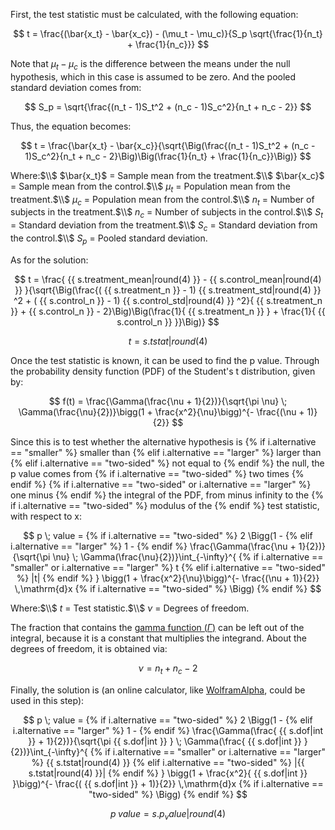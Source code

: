 First, the test statistic must be calculated, with the following equation:

$$
t = \frac{(\bar{x_t} - \bar{x_c}) - (\mu_t - \mu_c)}{S_p \sqrt{\frac{1}{n_t} + \frac{1}{n_c}}}
$$

Note that $\mu_t - \mu_c$ is the difference between the means under the null hypothesis, which in this case is assumed to be zero. And the pooled standard deviation comes from:

$$
S_p = \sqrt{\frac{(n_t - 1)S_t^2 + (n_c - 1)S_c^2}{n_t + n_c - 2}}
$$

Thus, the equation becomes:

$$
t = \frac{\bar{x_t} - \bar{x_c}}{\sqrt{\Big(\frac{(n_t - 1)S_t^2 + (n_c - 1)S_c^2}{n_t + n_c - 2}\Big)\Big(\frac{1}{n_t} + \frac{1}{n_c}}\Big)}
$$

Where:$\\$
$\bar{x_t}$ = Sample mean from the treatment.$\\$
$\bar{x_c}$ = Sample mean from the control.$\\$
$\mu_t$ = Population mean from the treatment.$\\$
$\mu_c$ = Population mean from the control.$\\$
$n_t$ = Number of subjects in the treatment.$\\$
$n_c$ = Number of subjects in the control.$\\$
$S_t$ = Standard deviation from the treatment.$\\$
$S_c$ = Standard deviation from the control.$\\$
$S_p$ = Pooled standard deviation.

As for the solution:

$$
t = \frac{ {{ s.treatment_mean|round(4) }} - {{ s.control_mean|round(4) }} }{\sqrt{\Big(\frac{( {{ s.treatment_n }} - 1) {{ s.treatment_std|round(4) }} ^2 + ( {{ s.control_n }} - 1) {{ s.control_std|round(4) }} ^2}{ {{ s.treatment_n }} + {{ s.control_n }} - 2}\Big)\Big(\frac{1}{ {{ s.treatment_n }} } + \frac{1}{ {{ s.control_n }} }}\Big)}
$$

$$
t = {{ s.tstat|round(4) }}
$$

Once the test statistic is known, it can be used to find the p value. Through the probability density function (PDF) of the Student's t distribution, given by:

$$
f(t) = \frac{\Gamma(\frac{\nu + 1}{2})}{\sqrt{\pi \nu} \; \Gamma(\frac{\nu}{2})}\bigg(1 + \frac{x^2}{\nu}\bigg)^{- \frac{(\nu + 1)}{2}}
$$

Since this is to test whether the alternative hypothesis is
{% if i.alternative == "smaller" %}
 smaller than
{% elif i.alternative == "larger" %}
 larger than
{% elif i.alternative == "two-sided" %}
 not equal to
{% endif %}
 the null, the p value comes from
{% if i.alternative == "two-sided" %}
 two times
{% endif %}
{% if i.alternative == "two-sided" or i.alternative == "larger" %}
 one minus
{% endif %}
 the integral of the PDF, from minus infinity to the
{% if i.alternative == "two-sided" %}
 modulus of the
{% endif %}
 test statistic, with respect to x:

$$
p \; value =
{% if i.alternative == "two-sided" %}
2 \Bigg(1 -
{% elif i.alternative == "larger" %}
1 -
{% endif %}
\frac{\Gamma(\frac{\nu + 1}{2})}{\sqrt{\pi \nu} \; \Gamma(\frac{\nu}{2})}\int_{-\infty}^{
{% if i.alternative == "smaller" or i.alternative == "larger" %}
t
{% elif i.alternative == "two-sided" %}
|t|
{% endif %}
} \bigg(1 + \frac{x^2}{\nu}\bigg)^{- \frac{(\nu + 1)}{2}} \,\mathrm{d}x
{% if i.alternative == "two-sided" %}
\Bigg)
{% endif %}
$$

Where:$\\$
$t$ = Test statistic.$\\$
$\nu$ = Degrees of freedom.

The fraction that contains the [gamma function ($\Gamma$)](https://en.wikipedia.org/wiki/Gamma_function) can be left out of the integral, because it is a constant that multiplies the integrand. About the degrees of freedom, it is obtained via:

$$
\nu = n_t + n_c - 2
$$

Finally, the solution is (an online calculator, like [WolframAlpha](https://www.wolframalpha.com), could be used in this step):

$$
p \; value =
{% if i.alternative == "two-sided" %}
2 \Bigg(1 -
{% elif i.alternative == "larger" %}
1 -
{% endif %}
\frac{\Gamma(\frac{ {{ s.dof|int }} + 1}{2})}{\sqrt{\pi {{ s.dof|int }} } \; \Gamma(\frac{ {{ s.dof|int }} }{2})}\int_{-\infty}^{
{% if i.alternative == "smaller" or i.alternative == "larger" %}
{{ s.tstat|round(4) }}
{% elif i.alternative == "two-sided" %}
|{{ s.tstat|round(4) }}|
{% endif %}
} \bigg(1 + \frac{x^2}{ {{ s.dof|int }} }\bigg)^{- \frac{( {{ s.dof|int }} + 1)}{2}} \,\mathrm{d}x
{% if i.alternative == "two-sided" %}
\Bigg)
{% endif %}
$$

$$
p \; value = {{ s.p_value|round(4) }}
$$
